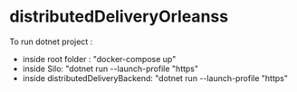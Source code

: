 # distributedDeliveryOrleanss

To run dotnet project :
- inside root folder : "docker-compose up"
- inside Silo: "dotnet run --launch-profile "https" 
- inside distributedDeliveryBackend: "dotnet run --launch-profile "https" 

